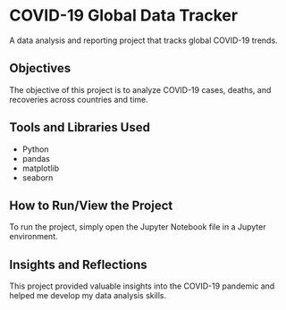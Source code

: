 # COVID-19 Global Data Tracker

A data analysis and reporting project that tracks global COVID-19 trends.

## Objectives

The objective of this project is to analyze COVID-19 cases, deaths, and recoveries across countries and time.

## Tools and Libraries Used

* Python
* pandas
* matplotlib
* seaborn

## How to Run/View the Project

To run the project, simply open the Jupyter Notebook file in a Jupyter environment.

## Insights and Reflections

This project provided valuable insights into the COVID-19 pandemic and helped me develop my data analysis skills.
